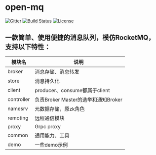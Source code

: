 # open-mq
[![Gitter](https://badges.gitter.im/brokercap-Bifrost/Bifrost.svg)](https://gitter.im/brokercap-Bifrost/Bifrost?utm_source=badge&utm_medium=badge&utm_campaign=pr-badge)
[![Build Status](https://travis-ci.org/brokercap/Bifrost.svg?branch=v1.7.x)](https://travis-ci.org/brokercap/Bifrost)
[![License](https://img.shields.io/github/license/jc3wish/Bifrost.svg)](https://opensource.org/licenses/apache2.0)

## 一款简单、使用便捷的消息队列，模仿RocketMQ，支持以下特性：

| 模块名              | 说明                       |
| ------------------- | -------------------------- |
| broker      | 消息存储、消息转发       |
| store      | 消息持久化        |
| client    | producer、consume都属于client         |
| controller    | 负责Broker Master的选举和通知Broker|
| namesrv      |元数据存储，原zk角色         |
| remoting      | 远程通信模块       |
| proxy   | Grpc proxy      |
| common | 通用能力、工具|
| demo |一些demo示例|
